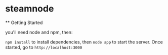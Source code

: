 steamnode
=========

** Getting Started

you'll need node and npm, then:

`npm install` to install dependencies, then `node app` to start the server.  Once started, go to `http://localhost:3000`
